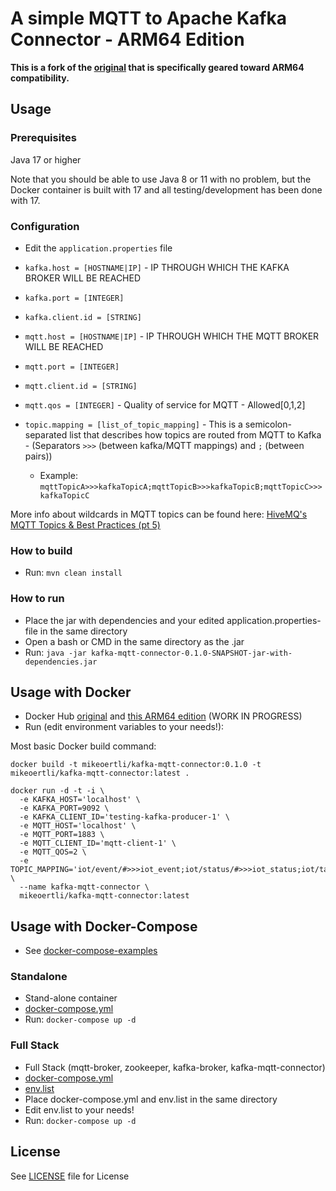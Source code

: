 # A simple MQTT to Apache Kafka Connector - ARM64 Edition

**This is a fork of the [original](https://github.com/ipa-digitools/simple-kafka-mqtt-connector) that is specifically
geared toward ARM64 compatibility.**

## Usage

### Prerequisites
Java 17 or higher

Note that you should be able to use Java 8 or 11 with no problem, but the Docker container is built with 17 and
all testing/development has been done with 17.


### Configuration

* Edit the `application.properties` file

* `kafka.host = [HOSTNAME|IP]` - IP THROUGH WHICH THE KAFKA BROKER WILL BE REACHED
* `kafka.port = [INTEGER]`
* `kafka.client.id = [STRING]`
* `mqtt.host = [HOSTNAME|IP]` - IP THROUGH WHICH THE MQTT BROKER WILL BE REACHED
* `mqtt.port = [INTEGER]`
* `mqtt.client.id = [STRING]`
* `mqtt.qos = [INTEGER]` - Quality of service for MQTT - Allowed[0,1,2]
* `topic.mapping = [list_of_topic_mapping]` - This is a semicolon-separated list that describes how topics are routed from MQTT to Kafka - (Separators `>>>` (between kafka/MQTT mappings) and `;` (between pairs)) 
  * Example: `mqttTopicA>>>kafkaTopicA;mqttTopicB>>>kafkaTopicB;mqttTopicC>>>kafkaTopicC`

More info about wildcards in MQTT topics can be found here: [HiveMQ's MQTT Topics & Best Practices (pt 5)](https://www.hivemq.com/blog/mqtt-essentials-part-5-mqtt-topics-best-practices/)


### How to build

* Run: `mvn clean install`


### How to run

* Place the jar with dependencies and your edited application.properties-file in the same directory
* Open a bash or CMD in the same directory as the .jar
* Run: `java -jar kafka-mqtt-connector-0.1.0-SNAPSHOT-jar-with-dependencies.jar`


## Usage with Docker

* Docker Hub [original](https://hub.docker.com/r/arthurgrigo/simple-kafka-mqtt-connector) and [this ARM64 edition](https://hub.docker.com/r/mikeoertli/kafka-mqtt-connector) (WORK IN PROGRESS)
* Run (edit environment variables to your needs!): 

Most basic Docker build command:

```shell
docker build -t mikeoertli/kafka-mqtt-connector:0.1.0 -t mikeoertli/kafka-mqtt-connector:latest .
```

```shell
docker run -d -t -i \
  -e KAFKA_HOST='localhost' \
  -e KAFKA_PORT=9092 \
  -e KAFKA_CLIENT_ID='testing-kafka-producer-1' \
  -e MQTT_HOST='localhost' \
  -e MQTT_PORT=1883 \
  -e MQTT_CLIENT_ID='mqtt-client-1' \
  -e MQTT_QOS=2 \
  -e TOPIC_MAPPING='iot/event/#>>>iot_event;iot/status/#>>>iot_status;iot/tasking/#>>>iot_tasking'  \
  --name kafka-mqtt-connector \
  mikeoertli/kafka-mqtt-connector:latest
```


## Usage with Docker-Compose

* See [docker-compose-examples](docker-compose)

### Standalone

* Stand-alone container
* [docker-compose.yml](docker-compose/standalone/docker-compose.yml)
* Run: `docker-compose up -d`


### Full Stack

* Full Stack (mqtt-broker, zookeeper, kafka-broker, kafka-mqtt-connector)
* [docker-compose.yml](docker-compose/fullstack/docker-compose.yml)
* [env.list](docker-compose/fullstack/env.list)
* Place docker-compose.yml and env.list in the same directory
* Edit env.list to your needs!
* Run: `docker-compose up -d`


## License
See [LICENSE](LICENSE) file for License
